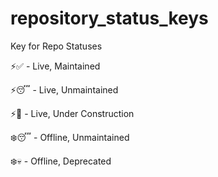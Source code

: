 # repository_status_keys
Key for Repo Statuses


⚡️✅  - Live, Maintained 

⚡️😴  - Live, Unmaintained 

⚡️🚧  - Live, Under Construction 

❄️😴  - Offline, Unmaintained

❄️💀  - Offline, Deprecated
